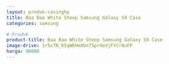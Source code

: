 ```yaml
---
layout: produk-casinghp
title: Baa Baa White Sheep Samsung Galaxy S9 Case
categories: samsung

# Produk
product-title: Baa Baa White Sheep Samsung Galaxy S9 Case
image-drive: 1r5cfN_K5qWEHeAbn75prXoVjFYCr8uFP
harga: 90000
---
```

